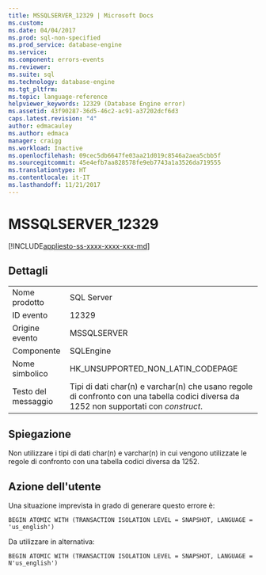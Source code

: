 ```yaml
---
title: MSSQLSERVER_12329 | Microsoft Docs
ms.custom: 
ms.date: 04/04/2017
ms.prod: sql-non-specified
ms.prod_service: database-engine
ms.service: 
ms.component: errors-events
ms.reviewer: 
ms.suite: sql
ms.technology: database-engine
ms.tgt_pltfrm: 
ms.topic: language-reference
helpviewer_keywords: 12329 (Database Engine error)
ms.assetid: 43f90287-36d5-46c2-ac91-a37202dcf6d3
caps.latest.revision: "4"
author: edmacauley
ms.author: edmaca
manager: craigg
ms.workload: Inactive
ms.openlocfilehash: 09cec5db6647fe03aa21d019c8546a2aea5cbb5f
ms.sourcegitcommit: 45e4efb7aa828578fe9eb7743a1a3526da719555
ms.translationtype: HT
ms.contentlocale: it-IT
ms.lasthandoff: 11/21/2017
---
```

# <a name="mssqlserver12329"></a>MSSQLSERVER_12329
[!INCLUDE[appliesto-ss-xxxx-xxxx-xxx-md](../../includes/appliesto-ss-xxxx-xxxx-xxx-md.md)]
  
## <a name="details"></a>Dettagli  
  
|||  
|-|-|  
|Nome prodotto|SQL Server|  
|ID evento|12329|  
|Origine evento|MSSQLSERVER|  
|Componente|SQLEngine|  
|Nome simbolico|HK_UNSUPPORTED_NON_LATIN_CODEPAGE|  
|Testo del messaggio|Tipi di dati char(n) e varchar(n) che usano regole di confronto con una tabella codici diversa da 1252 non supportati con *construct*.|  
  
## <a name="explanation"></a>Spiegazione  
Non utilizzare i tipi di dati char(n) e varchar(n) in cui vengono utilizzate le regole di confronto con una tabella codici diversa da 1252.  
  
## <a name="user-action"></a>Azione dell'utente  
Una situazione imprevista in grado di generare questo errore è:  
  
```  
BEGIN ATOMIC WITH (TRANSACTION ISOLATION LEVEL = SNAPSHOT, LANGUAGE = 'us_english')  
```  
  
Da utilizzare in alternativa:  
  
```  
BEGIN ATOMIC WITH (TRANSACTION ISOLATION LEVEL = SNAPSHOT, LANGUAGE = N'us_english')  
```  
  
